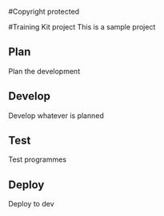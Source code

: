 #Copyright protected


#Training Kit project
This is a sample project

## Plan
Plan the development

## Develop
Develop whatever is planned

## Test
Test programmes

## Deploy
Deploy to dev